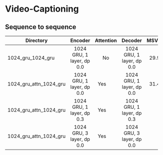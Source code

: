# Video-Captioning
## Sequence to sequence
| Directory              | Encoder                   | Attention | Decoder                   | MSVD(METEOR)  |
| ---------------------- |:-------------------------:|:---------:|:-------------------------:|:-------------:| 
| 1024_gru_1024_gru      | 1024 GRU, 1 layer, dp 0.0 | No        | 1024 GRU, 1 layer, dp 0.0 |29.9, b3s 31.2 |
| 1024_gru_attn_1024_gru | 1024 GRU, 1 layer, dp 0.0 | Yes       | 1024 GRU, 1 layer, dp 0.0 |31.4, b3s 32.2 |
| 1024_gru_attn_1024_gru | 1024 GRU, 1 layer, dp 0.3 | Yes       | 1024 GRU, 1 layer, dp 0.3 |  |
| 1024_gru_attn_1024_gru | 1024 GRU, 3 layer, dp 0.0 | Yes       | 1024 GRU, 3 layer, dp 0.0 |  |

